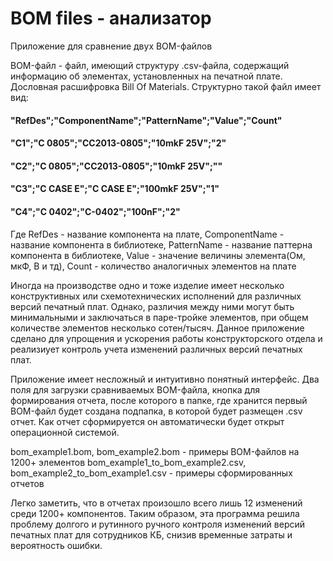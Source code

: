 # BOM files - анализатор

Приложение для сравнение двух BOM-файлов

BOM-файл - файл, имеющий структуру .csv-файла, содержащий информацию об элементах, установленных на печатной плате. Дословная расшифровка Bill Of Materials.
Структурно такой файл имеет вид:
#### "RefDes";"ComponentName";"PatternName";"Value";"Count"

#### "C1";"C 0805";"CC2013-0805";"10mkF 25V";"2"
#### "C2";"C 0805";"CC2013-0805";"10mkF 25V";""
#### "C3";"C CASE E";"C CASE E";"100mkF 25V";"1"
#### "C4";"C 0402";"C-0402";"100nF";"2"

Где RefDes - название компонента на плате, ComponentName - название компонента в библиотеке, PatternName - название паттерна компонента в библиотеке, Value - значение величины элемента(Ом, мкФ, В и тд), Count - количество аналогичных элементов на плате

Иногда на производстве одно и тоже изделие имеет несколько конструктивных или схемотехнических исполнений для различных версий печатный плат. Однако, различия между ними могут быть минимальными и заключаться в паре-тройке элементов, при общем количестве элементов несколько сотен/тысяч. Данное приложение сделано для упрощения и ускорения работы конструкторского отдела и реализиует контроль учета изменений различных версий печатных плат.

Приложение имеет несложный и интуитивно понятный интерфейс. Два поля для загрузки сравниваемых BOM-файла, кнопка для формирования отчета, после которого в папке, где хранится первый BOM-файл будет создана подпапка, в которой будет размещен .csv отчет. Как отчет сформируется он автоматически будет открыт операционной системой. 

bom_example1.bom, bom_example2.bom - примеры BOM-файлов на 1200+ элементов
bom_example1_to_bom_example2.csv, bom_example2_to_bom_example1.csv - примеры сформированных отчетов

Легко заметить, что в отчетах произошло всего лишь 12 изменений среди 1200+ компонентов. Таким образом, эта программа решила проблему долгого и рутинного ручного контроля изменений версий печатных плат для сотрудников КБ, снизив временные затраты и вероятность ошибки.



